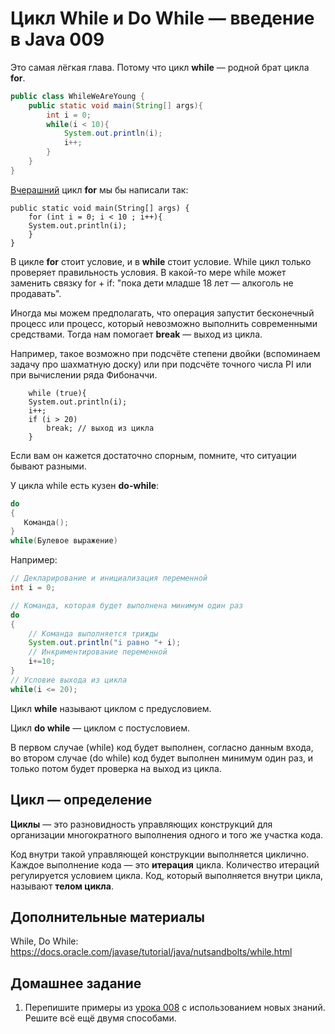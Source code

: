 # Цикл While и Do While — введение в Java 009

Это самая лёгкая глава. Потому что цикл **while** — родной брат цикла **for**.

```Java
public class WhileWeAreYoung {
	public static void main(String[] args){
		int i = 0;
		while(i < 10){
			System.out.println(i);
			i++;
		}
	}
}
```

[Вчерашний](008-Java-for.md) цикл **for** мы бы написали так:

```
public static void main(String[] args) {
    for (int i = 0; i < 10 ; i++){
    System.out.println(i);
    }
}
```

В цикле **for** стоит условие, и в **while** стоит условие. While цикл только проверяет правильность условия. В какой-то мере while может заменить связку for + if: "пока дети младше 18 лет — алкоголь не продавать".

Иногда мы можем предполагать, что операция запустит бесконечный процесс или процесс, который невозможно выполнить современными средствами. Тогда нам помогает **break** — выход из цикла.

Например, такое возможно при подсчёте степени двойки (вспоминаем задачу про шахматную доску) или при подсчёте точного числа PI или при вычислении ряда Фибоначчи.

```
    while (true){
    System.out.println(i);
    i++;
    if (i > 20)
        break; // выход из цикла
    }
```

Если вам он кажется достаточно спорным, помните, что ситуации бывают разными.

У цикла while есть кузен **do-while**:

```Java
do
{
   Команда();
}
while(Булевое выражение)
```

Например:

```Java
// Декларирование и инициализация переменной
int i = 0;

// Команда, которая будет выполнена минимум один раз
do
{
    // Команда выполняется трижды
    System.out.println("i равно "+ i);
    // Инкриментирование переменной
    i+=10;
}
// Условие выхода из цикла
while(i <= 20);
```

Цикл **while** называют циклом с предусловием. 

Цикл **do while** — циклом с постусловием.

В первом случае (while) код будет выполнен, согласно данным входа, во втором случае (do while) код будет выполнен минимум один раз, и только потом будет проверка на выход из цикла.

## Цикл — определение

**Циклы** — это разновидность управляющих конструкций для организации многократного выполнения одного и того же участка кода.

Код внутри такой управляющей конструкции выполняется циклично. Каждое выполнение кода — это **итерация** цикла. Количество итераций регулируется условием цикла. Код, который выполняется внутри цикла, называют **телом цикла**.

## Дополнительные материалы

While, Do While: https://docs.oracle.com/javase/tutorial/java/nutsandbolts/while.html

## Домашнее задание

1. Перепишите примеры из [урока 008](008-Java-for.md) с использованием новых знаний. 
Решите всё ещё двумя способами.
